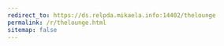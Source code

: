 ```yaml
---
redirect_to: https://ds.relpda.mikaela.info:14402/thelounge
permalink: /r/thelounge.html
sitemap: false
---
```

